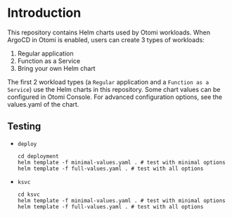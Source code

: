 # Introduction

This repository contains Helm charts used by Otomi workloads. When ArgoCD in Otomi is enabled, users can create 3 types of workloads:

1. Regular application
2. Function as a Service
3. Bring your own Helm chart

The first 2 workload types (a `Regular` application and a `Function as a Service`) use the Helm charts in this repository. Some chart values can be configured in Otomi Console. For advanced configuration options, see the values.yaml of the chart.

## Testing

-  `deploy`
   ```
   cd deployment
   helm template -f minimal-values.yaml . # test with minimal options
   helm template -f full-values.yaml . # test with all options
   ```
-  `ksvc`
   ```
   cd ksvc
   helm template -f minimal-values.yaml . # test with minimal options
   helm template -f full-values.yaml . # test with all options
   ```
